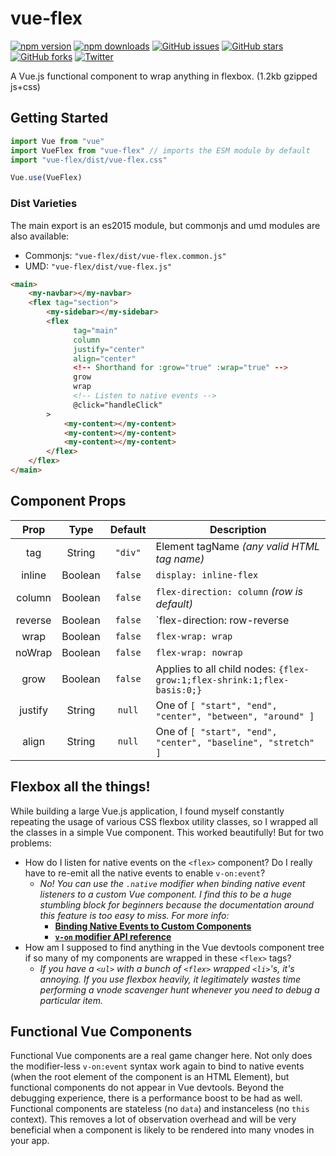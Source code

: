 # vue-flex
[![npm version](https://img.shields.io/npm/v/npm.svg)](https://www.npmjs.com/package/vue-flex)
[![npm downloads](https://img.shields.io/npm/dt/vue-flex.svg)](https://www.npmjs.com/package/vue-flex)
[![GitHub issues](https://img.shields.io/github/issues/alexsasharegan/vue-flex.svg?style=flat)](https://github.com/alexsasharegan/vue-flex/issues)
[![GitHub stars](https://img.shields.io/github/stars/alexsasharegan/vue-flex.svg)](https://github.com/alexsasharegan/vue-flex/stargazers)
[![GitHub forks](https://img.shields.io/github/forks/alexsasharegan/vue-flex.svg)](https://github.com/alexsasharegan/vue-flex/network)
[![Twitter](https://img.shields.io/twitter/url/https/github.com/alexsasharegan/vue-flex.svg?style=social)](https://twitter.com/intent/tweet?text=Wow:&url=%5Bobject%20Object%5D)

A Vue.js functional component to wrap anything in flexbox. (1.2kb gzipped js+css)

## Getting Started
```js
import Vue from "vue"
import VueFlex from "vue-flex" // imports the ESM module by default
import "vue-flex/dist/vue-flex.css"

Vue.use(VueFlex)
```

### Dist Varieties
The main export is an es2015 module, but commonjs and umd modules are also available:
- Commonjs: `"vue-flex/dist/vue-flex.common.js"`
- UMD: `"vue-flex/dist/vue-flex.js"`

```html
<main>
    <my-navbar></my-navbar>
    <flex tag="section">
        <my-sidebar></my-sidebar>
        <flex
              tag="main"
              column
              justify="center"
              align="center"
              <!-- Shorthand for :grow="true" :wrap="true" -->
              grow
              wrap
              <!-- Listen to native events -->
              @click="handleClick"
        >
            <my-content></my-content>
            <my-content></my-content>
            <my-content></my-content>
        </flex>
    </flex>
</main>
```

## Component Props
| Prop      | Type      | Default   | Description |
| :-------: | :-------: | :-------: | ----------- |
| tag       | String    | `"div"`   | Element tagName _(any valid HTML tag name)_ |
| inline    | Boolean   | `false`   | `display: inline-flex` |
| column    | Boolean   | `false`   | `flex-direction: column` _(row is default)_ |
| reverse   | Boolean   | `false`   | `flex-direction: row-reverse|column-reverse` |
| wrap      | Boolean   | `false`   | `flex-wrap: wrap` |
| noWrap    | Boolean   | `false`   | `flex-wrap: nowrap` |
| grow      | Boolean   | `false`   | Applies to all child nodes: `{flex-grow:1;flex-shrink:1;flex-basis:0;}` |
| justify   | String    | `null`    | One of `[ "start", "end", "center", "between", "around" ]` |
| align     | String    | `null`    | One of `[ "start", "end", "center", "baseline", "stretch" ]` |

## Flexbox all the things!
While building a large Vue.js application, I found myself constantly repeating the usage of various CSS flexbox utility classes, so I wrapped all the classes in a simple Vue component. This worked beautifully! But for two problems:

- How do I listen for native events on the `<flex>` component? Do I really have to re-emit all the native events to enable `v-on:event`?
    - _No! You can use the `.native` modifier when binding native event listeners to a custom Vue component. I find this to be a huge stumbling block for beginners because the documentation around this feature is too easy to miss. For more info:_
        - [**Binding Native Events to Custom Components**](https://vuejs.org/v2/guide/components.html#Binding-Native-Events-to-Components)
        - [**`v-on` modifier API reference**](https://vuejs.org/v2/api/#v-on)
- How am I supposed to find anything in the Vue devtools component tree if so many of my components are wrapped in these `<flex>` tags?
    - _If you have a `<ul>` with a bunch of `<flex>` wrapped `<li>`'s, it's annoying. If you use flexbox heavily, it legitimately wastes time performing a vnode scavenger hunt whenever you need to debug a particular item._

## Functional Vue Components
Functional Vue components are a real game changer here. Not only does the modifier-less `v-on:event` syntax work again to bind to native events (when the root element of the component is an HTML Element), but functional components do not appear in Vue devtools. Beyond the debugging experience, there is a performance boost to be had as well. Functional components are stateless (no `data`) and instanceless (no `this` context). This removes a lot of observation overhead and will be very beneficial when a component is likely to be rendered into many vnodes in your app.
